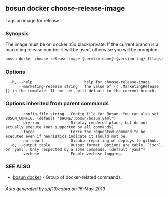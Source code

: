 ## bosun docker choose-release-image

Tags an image for release.

### Synopsis

The image must be on docker.n5o.black/private. If the current branch is a marketing release number it will be used, otherwise you will be prompted.

```
bosun docker choose-release-image {service-name}:{version-tag} [flags]
```

### Options

```
  -h, --help                       help for choose-release-image
      --marketing-release string   The value of {{ .MarketingRelease }} in the template. If not set, will default to the current branch.
```

### Options inherited from parent commands

```
      --config-file string   Config file for Bosun. You can also set BOSUN_CONFIG. (default "$HOME/.bosun/bosun.yaml")
      --dry-run              Display rendered plans, but do not actually execute (not supported by all commands).
      --force                Force the requested command to be executed even if heuristics indicate it should not be.
      --no-report            Disable reporting of deploys to github.
  -o, --output table         Output format. Options are table, `json`, or `yaml`. Only respected by a some commands. (default "yaml")
      --verbose              Enable verbose logging.
```

### SEE ALSO

* [bosun docker](bosun_docker.md)	 - Group of docker-related commands.

###### Auto generated by spf13/cobra on 16-May-2019
